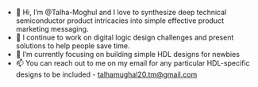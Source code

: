 - 👋 Hi, I’m @Talha-Moghul and I love to synthesize deep technical semiconductor product intricacies into simple effective product marketing messaging.        
- 👀 I continue to work on digital logic design challenges and present solutions to help people save time. 
- 🌱 I’m currently focusing on building simple HDL designs for newbies     
- 📫 You can reach out to me on my email for any particular HDL-specific designs to be included - talhamughal20.tm@gmail.com
  
<!---
Talha-Moghul/Talha-Moghul is a ✨ special ✨ repository because its `README.md` (this file) appears on your GitHub profile.
You can click the Preview link to take a look at your changes.
--->

